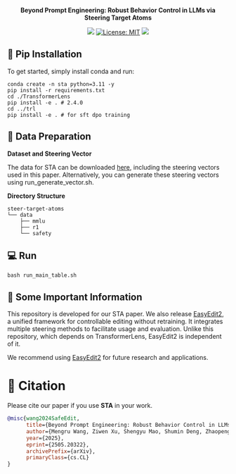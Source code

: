 <div align="center">

**Beyond Prompt Engineering: Robust Behavior Control in LLMs via Steering Target Atoms**

![](https://img.shields.io/badge/version-v0.0.1-blue)
[![License: MIT](https://img.shields.io/badge/License-MIT-green.svg)](https://opensource.org/licenses/MIT)
![](https://img.shields.io/badge/PRs-Welcome-red)

</div>


## 🔧 Pip Installation

To get started, simply install conda and run:

```shell
conda create -n sta python=3.11 -y
pip install -r requirements.txt
cd ./TransformerLens
pip install -e . # 2.4.0
cd ../trl
pip install -e . # for sft dpo training
```


## 📂 Data Preparation

**Dataset and Steering Vector**

The data for STA can be downloaded [here](https://huggingface.co/datasets/mengru/data_for_STA), including the steering vectors used in this paper. Alternatively, you can generate these steering vectors using run_generate_vector.sh.


**Directory Structure**

```
steer-target-atoms
└── data
    ├── mmlu
    ├── r1
    └── safety
```

## 💻 Run
```shell
bash run_main_table.sh
```

## 🌟 Some Important Information

This repository is developed for our STA paper. We also release [EasyEdit2](https://github.com/zjunlp/EasyEdit/blob/main/README_2.md), a unified framework for controllable editing without retraining. It integrates multiple steering methods to facilitate usage and evaluation.
Unlike this repository, which depends on TransformerLens, EasyEdit2 is independent of it.

We recommend using [EasyEdit2](https://github.com/zjunlp/EasyEdit/blob/main/README_2.md) for future research and applications.

# 📖 Citation

Please cite our paper if you use **STA** in your work.

```bibtex
@misc{wang2024SafeEdit,
      title={Beyond Prompt Engineering: Robust Behavior Control in LLMs via Steering Target Atoms}, 
      author={Mengru Wang, Ziwen Xu, Shengyu Mao, Shumin Deng, Zhaopeng Tu, Huajun Chen, Ningyu Zhang},
      year={2025},
      eprint={2505.20322},
      archivePrefix={arXiv},
      primaryClass={cs.CL}
}
```

